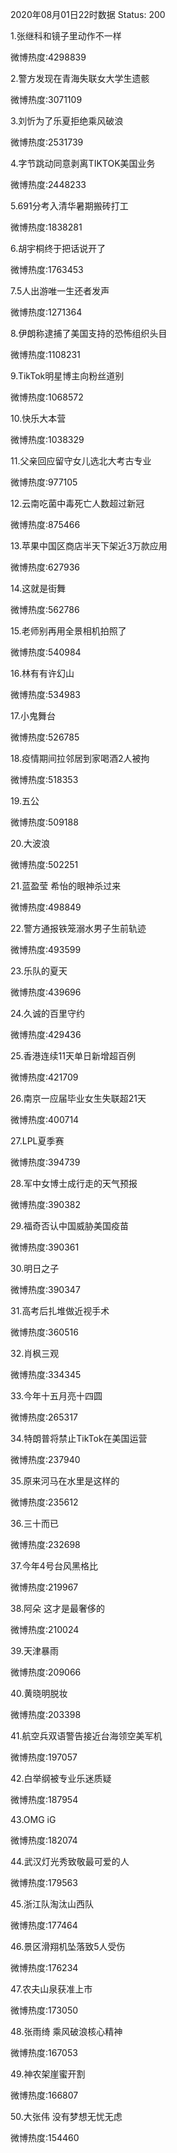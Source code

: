 2020年08月01日22时数据
Status: 200

1.张继科和镜子里动作不一样

微博热度:4298839

2.警方发现在青海失联女大学生遗骸

微博热度:3071109

3.刘忻为了乐夏拒绝乘风破浪

微博热度:2531739

4.字节跳动同意剥离TIKTOK美国业务

微博热度:2448233

5.691分考入清华暑期搬砖打工

微博热度:1838281

6.胡宇桐终于把话说开了

微博热度:1763453

7.5人出游唯一生还者发声

微博热度:1271364

8.伊朗称逮捕了美国支持的恐怖组织头目

微博热度:1108231

9.TikTok明星博主向粉丝道别

微博热度:1068572

10.快乐大本营

微博热度:1038329

11.父亲回应留守女儿选北大考古专业

微博热度:977105

12.云南吃菌中毒死亡人数超过新冠

微博热度:875466

13.苹果中国区商店半天下架近3万款应用

微博热度:627936

14.这就是街舞

微博热度:562786

15.老师别再用全景相机拍照了

微博热度:540984

16.林有有许幻山

微博热度:534983

17.小鬼舞台

微博热度:526785

18.疫情期间拉邻居到家喝酒2人被拘

微博热度:518353

19.五公

微博热度:509188

20.大波浪

微博热度:502251

21.蓝盈莹 希怡的眼神杀过来

微博热度:498849

22.警方通报铁笼溺水男子生前轨迹

微博热度:493599

23.乐队的夏天

微博热度:439696

24.久诚的百里守约

微博热度:429436

25.香港连续11天单日新增超百例

微博热度:421709

26.南京一应届毕业女生失联超21天

微博热度:400714

27.LPL夏季赛

微博热度:394739

28.军中女博士成行走的天气预报

微博热度:390382

29.福奇否认中国威胁美国疫苗

微博热度:390361

30.明日之子

微博热度:390347

31.高考后扎堆做近视手术

微博热度:360516

32.肖枫三观

微博热度:334345

33.今年十五月亮十四圆

微博热度:265317

34.特朗普将禁止TikTok在美国运营

微博热度:237940

35.原来河马在水里是这样的

微博热度:235612

36.三十而已

微博热度:232698

37.今年4号台风黑格比

微博热度:219967

38.阿朵 这才是最奢侈的

微博热度:210024

39.天津暴雨

微博热度:209066

40.黄晓明脱妆

微博热度:203398

41.航空兵双语警告接近台海领空美军机

微博热度:197057

42.白举纲被专业乐迷质疑

微博热度:187954

43.OMG iG

微博热度:182074

44.武汉灯光秀致敬最可爱的人

微博热度:179563

45.浙江队淘汰山西队

微博热度:177464

46.景区滑翔机坠落致5人受伤

微博热度:176234

47.农夫山泉获准上市

微博热度:173050

48.张雨绮 乘风破浪核心精神

微博热度:167053

49.神农架崖蜜开割

微博热度:166807

50.大张伟 没有梦想无忧无虑

微博热度:154460

